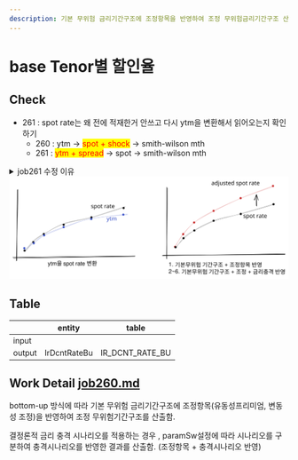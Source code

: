 ```yaml
---
description: 기본 무위험 금리기간구조에 조정항목을 반영하여 조정 무위험금리기간구조 산출함. 금리위험 산출용 금리충격시나리오 반영하는 것도 여기서 처리함.
---
```


# base Tenor별 할인율

## Check

* 261 : spot rate는 왜 전에 적재한거 안쓰고 다시 ytm을 변환해서 읽어오는지 확인하기
  * 260 : ytm -> <mark style="color:red;">spot + shock</mark> -> smith-wilson mth&#x20;
  * 261 : <mark style="color:red;">ytm + spread</mark> -> spot  -> smith-wilson mth  &#x20;

<details>

<summary>job261 수정 이유 </summary>

&#x20;QIS10\_0 : 100bp up/down -> ytm에 직접 반영하는 경우를 처리하기 위해 수정함. &#x20;

* 금리 충격은 신용위험요소말고 "금리" 자체에만 위험효과를 반영하기 위해 무위험에 가산하라고 해놓고 왜 ytm에 직접 치도록 했을까 ??? (궁금) &#x20;
*

    <figure><img src="../../../../.gitbook/assets/image (46).png" alt=""><figcaption></figcaption></figure>

</details>

<img src="../../../../.gitbook/assets/file.excalidraw (1).svg" alt="" class="gitbook-drawing">

## Table&#x20;

<table data-view="cards"><thead><tr><th></th><th>entity</th><th>table</th></tr></thead><tbody><tr><td>input</td><td></td><td></td></tr><tr><td>output</td><td>IrDcntRateBu</td><td>IR_DCNT_RATE_BU</td></tr></tbody></table>

## Work Detail [job260.md](../../../../etc/java/src/job260.md "mention")

bottom-up 방식에 따라 기본 무위험 금리기간구조에 조정항목(유동성프리미엄, 변동성 조정)을 반영하여 조정 무위험기간구조를 산출함.&#x20;

결정론적 금리 충격 시나리오를 적용하는 경우 , paramSw설정에 따라 시나리오를 구분하여 충격시나리오를 반영한 결과를 산출함. (조정항목 + 충격시나리오 반영)

